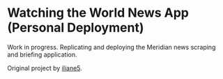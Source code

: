# Watching the World News App (Personal Deployment)

Work in progress. Replicating and deploying the Meridian news scraping and briefing application.

Original project by [iliane5](https://github.com/iliane5/meridian).
